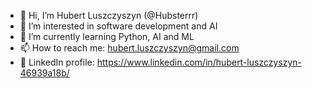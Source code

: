 - 👋 Hi, I’m Hubert Luszczyszyn (@Hubsterrr)
- 👀 I’m interested in software development and AI
- 🌱 I’m currently learning Python, AI and ML
- 📫 How to reach me: hubert.luszczyszyn@gmail.com
- 📎 LinkedIn profile: https://www.linkedin.com/in/hubert-luszczyszyn-46939a18b/
